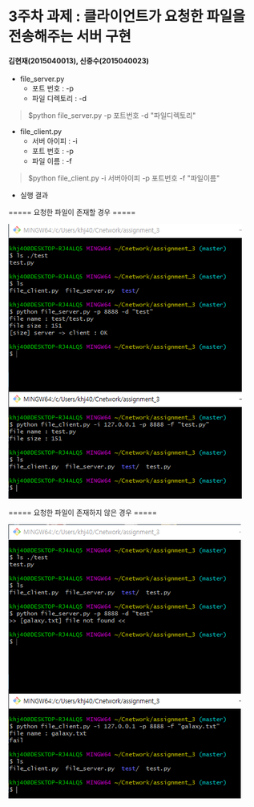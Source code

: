 3주차 과제 : 클라이언트가 요청한 파일을 전송해주는 서버 구현
===
#### 김현재(2015040013), 신중수(2015040023)

* file_server.py
    * 포트 번호 : -p
    * 파일 디렉토리 : -d
> $python file_server.py -p 포트번호 -d "파일디렉토리"
* file_client.py
    * 서버 아이피 : -i
    * 포트 번호 : -p
    * 파일 이름 : -f
> $python file_client.py -i 서버아이피 -p 포트번호 -f "파일이름"
  
* 실행 결과

===== 요청한 파일이 존재할 경우 =====
   
![result](https://raw.githubusercontent.com/KHJae/Cnetwork/master/assignment_3/result.PNG)

===== 요청한 파일이 존재하지 않은 경우 =====

![result2](https://raw.githubusercontent.com/KHJae/Cnetwork/master/assignment_3/result2.PNG)

